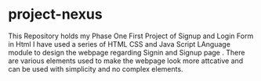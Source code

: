 # project-nexus
This Repository holds my Phase One First Project of Signup and Login Form in Html
I have used a series of HTML CSS and Java Script LAnguage module to design the webpage regarding Signin and Signup page .
There are various elements used to make the webpage look more attcative and can be used with simplicity and no complex elements.
